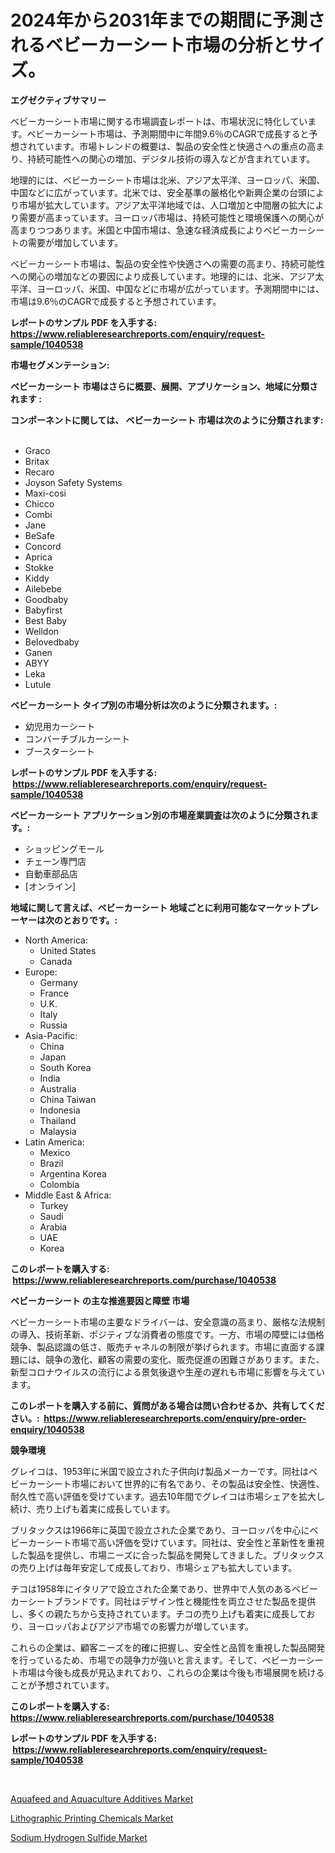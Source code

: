 <p><h1>2024年から2031年までの期間に予測されるベビーカーシート市場の分析とサイズ。</h1></p><p><strong>エグゼクティブサマリー</strong></p>
<p><p>ベビーカーシート市場に関する市場調査レポートは、市場状況に特化しています。ベビーカーシート市場は、予測期間中に年間9.6％のCAGRで成長すると予想されています。市場トレンドの概要は、製品の安全性と快適さへの重点の高まり、持続可能性への関心の増加、デジタル技術の導入などが含まれています。</p><p>地理的には、ベビーカーシート市場は北米、アジア太平洋、ヨーロッパ、米国、中国などに広がっています。北米では、安全基準の厳格化や新興企業の台頭により市場が拡大しています。アジア太平洋地域では、人口増加と中間層の拡大により需要が高まっています。ヨーロッパ市場は、持続可能性と環境保護への関心が高まりつつあります。米国と中国市場は、急速な経済成長によりベビーカーシートの需要が増加しています。</p><p>ベビーカーシート市場は、製品の安全性や快適さへの需要の高まり、持続可能性への関心の増加などの要因により成長しています。地理的には、北米、アジア太平洋、ヨーロッパ、米国、中国などに市場が広がっています。予測期間中には、市場は9.6％のCAGRで成長すると予想されています。</p></p>
<p><strong>レポートのサンプル PDF を入手する: <a href="https://www.reliableresearchreports.com/enquiry/request-sample/1040538">https://www.reliableresearchreports.com/enquiry/request-sample/1040538</a></strong></p>
<p><strong>市場セグメンテーション:</strong></p>
<p><strong> ベビーカーシート 市場はさらに概要、展開、アプリケーション、地域に分類されます :</strong></p>
<p><strong>コンポーネントに関しては、 ベビーカーシート 市場は次のように分類されます: &nbsp;</strong></p>
<p><ul><li>Graco</li><li>Britax</li><li>Recaro</li><li>Joyson Safety Systems</li><li>Maxi-cosi</li><li>Chicco</li><li>Combi</li><li>Jane</li><li>BeSafe</li><li>Concord</li><li>Aprica</li><li>Stokke</li><li>Kiddy</li><li>Ailebebe</li><li>Goodbaby</li><li>Babyfirst</li><li>Best Baby</li><li>Welldon</li><li>Belovedbaby</li><li>Ganen</li><li>ABYY</li><li>Leka</li><li>Lutule</li></ul></p>
<p><strong> ベビーカーシート タイプ別の市場分析は次のように分類されます。:</strong></p>
<p><ul><li>幼児用カーシート</li><li>コンバーチブルカーシート</li><li>ブースターシート</li></ul></p>
<p><strong>レポートのサンプル PDF を入手する: &nbsp;<a href="https://www.reliableresearchreports.com/enquiry/request-sample/1040538">https://www.reliableresearchreports.com/enquiry/request-sample/1040538</a></strong></p>
<p><strong> ベビーカーシート アプリケーション別の市場産業調査は次のように分類されます。:</strong></p>
<p><ul><li>ショッピングモール</li><li>チェーン専門店</li><li>自動車部品店</li><li>[オンライン]</li></ul></p>
<p><strong>地域に関して言えば、ベビーカーシート 地域ごとに利用可能なマーケットプレーヤーは次のとおりです。:</strong></p>
<p><ul>
    <li>
        North America:
        <ul>
            <li>United States</li>
            <li>Canada</li>
        </ul>
    </li>
    <li>
        Europe:
        <ul>
            <li>Germany</li>
            <li>France</li>
            <li>U.K.</li>
            <li>Italy</li>
            <li>Russia</li>
        </ul>
    </li>
    <li>
        Asia-Pacific:
        <ul>
            <li>China</li>
            <li>Japan</li>
            <li>South Korea</li>
            <li>India</li>
            <li>Australia</li>
            <li>China Taiwan</li>
            <li>Indonesia</li>
            <li>Thailand</li>
            <li>Malaysia</li>
        </ul>
    </li>
    <li>
        Latin America:
        <ul>
            <li>Mexico</li>
            <li>Brazil</li>
            <li>Argentina Korea</li>
            <li>Colombia</li>
        </ul>
    </li>
    <li>
        Middle East & Africa:
        <ul>
            <li>Turkey</li>
            <li>Saudi</li>
            <li>Arabia</li>
            <li>UAE</li>
            <li>Korea</li>
        </ul>
    </li>
    </ul></p>
<p><strong>このレポートを購入する: &nbsp;<a href="https://www.reliableresearchreports.com/purchase/1040538">https://www.reliableresearchreports.com/purchase/1040538</a></strong></p>
<p><strong>ベビーカーシート の主な推進要因と障壁 市場</strong></p>
<p><p>ベビーカーシート市場の主要なドライバーは、安全意識の高まり、厳格な法規制の導入、技術革新、ポジティブな消費者の態度です。一方、市場の障壁には価格競争、製品認識の低さ、販売チャネルの制限が挙げられます。市場に直面する課題には、競争の激化、顧客の需要の変化、販売促進の困難さがあります。また、新型コロナウイルスの流行による景気後退や生産の遅れも市場に影響を与えています。</p></p>
<p><strong>このレポートを購入する前に、質問がある場合は問い合わせるか、共有してください。:&nbsp; <a href="https://www.reliableresearchreports.com/enquiry/pre-order-enquiry/1040538">https://www.reliableresearchreports.com/enquiry/pre-order-enquiry/1040538</a></strong></p>
<p><strong>競争環境</strong></p>
<p><p>グレイコは、1953年に米国で設立された子供向け製品メーカーです。同社はベビーカーシート市場において世界的に有名であり、その製品は安全性、快適性、耐久性で高い評価を受けています。過去10年間でグレイコは市場シェアを拡大し続け、売り上げも着実に成長しています。</p><p>ブリタックスは1966年に英国で設立された企業であり、ヨーロッパを中心にベビーカーシート市場で高い評価を受けています。同社は、安全性と革新性を重視した製品を提供し、市場ニーズに合った製品を開発してきました。ブリタックスの売り上げは毎年安定して成長しており、市場シェアも拡大しています。</p><p>チコは1958年にイタリアで設立された企業であり、世界中で人気のあるベビーカーシートブランドです。同社はデザイン性と機能性を両立させた製品を提供し、多くの親たちから支持されています。チコの売り上げも着実に成長しており、ヨーロッパおよびアジア市場での影響力が増しています。</p><p>これらの企業は、顧客ニーズを的確に把握し、安全性と品質を重視した製品開発を行っているため、市場での競争力が強いと言えます。そして、ベビーカーシート市場は今後も成長が見込まれており、これらの企業は今後も市場展開を続けることが予想されています。</p></p>
<p><strong>このレポートを購入する: &nbsp; <a href="https://www.reliableresearchreports.com/purchase/1040538">https://www.reliableresearchreports.com/purchase/1040538</a></strong></p>
<p><strong>レポートのサンプル PDF を入手する: &nbsp;<a href="https://www.reliableresearchreports.com/enquiry/request-sample/1040538">https://www.reliableresearchreports.com/enquiry/request-sample/1040538</a></strong><strong></strong></p>
<p>&nbsp;</p>
<p><p><a href="https://github.com/lubmix/Market-Research-Report-List-1/blob/main/aquafeed-and-aquaculture-additives-market.md">Aquafeed and Aquaculture Additives Market</a></p><p><a href="https://github.com/Hazelklievgspy6vdcsmu106w/Market-Research-Report-List-1/blob/main/lithographic-printing-chemicals-market.md">Lithographic Printing Chemicals Market</a></p><p><a href="https://github.com/joannagoyvaerts/Market-Research-Report-List-1/blob/main/sodium-hydrogen-sulfide-market.md">Sodium Hydrogen Sulfide Market</a></p></p>